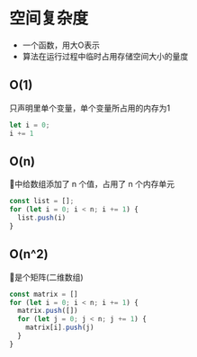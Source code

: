 # 空间复杂度

- 一个函数，用大O表示
- 算法在运行过程中临时占用存储空间大小的量度

## O(1)

只声明里单个变量，单个变量所占用的内存为1

```js
let i = 0;
i += 1
```

## O(n)

🌰中给数组添加了 n 个值，占用了 n 个内存单元

```js
const list = [];
for (let i = 0; i < n; i += 1) {
  list.push(i)
}
```

## O(n^2)

🌰是个矩阵(二维数组)

```js
const matrix = []
for (let i = 0; i < n; i += 1) {
  matrix.push([])
  for (let j = 0; j < n; j += 1) {
    matrix[i].push(j)
  }
}
```
